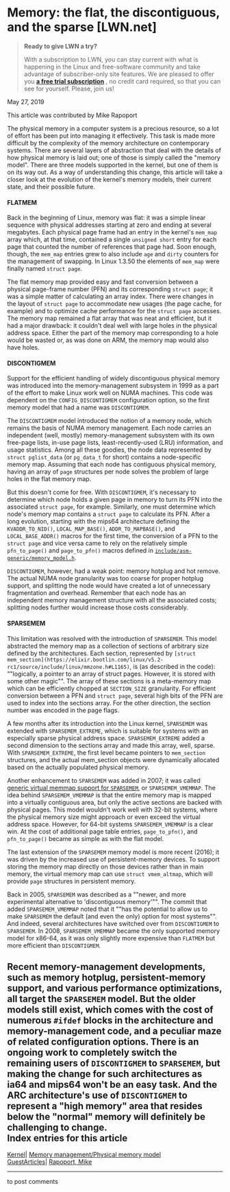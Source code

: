 # Memory: the flat, the discontiguous, and the sparse [LWN.net]

> **Ready to give LWN a try?**
> 
> With a subscription to LWN, you can stay current with what is happening in the Linux and free-software community and take advantage of subscriber-only site features. We are pleased to offer you **[a free trial subscription](https://lwn.net/Promo/nst-trial/claim)** , no credit card required, so that you can see for yourself. Please, join us! 

May 27, 2019

This article was contributed by Mike Rapoport

The physical memory in a computer system is a precious resource, so a lot of effort has been put into managing it effectively. This task is made more difficult by the complexity of the memory architecture on contemporary systems. There are several layers of abstraction that deal with the details of how physical memory is laid out; one of those is simply called the "memory model". There are three models supported in the kernel, but one of them is on its way out. As a way of understanding this change, this article will take a closer look at the evolution of the kernel's memory models, their current state, and their possible future. 

#### FLATMEM

Back in the beginning of Linux, memory was flat: it was a simple linear sequence with physical addresses starting at zero and ending at several megabytes. Each physical page frame had an entry in the kernel's `mem_map` array which, at that time, contained a single `unsigned short` entry for each page that counted the number of references that page had. Soon enough, though, the `mem_map` entries grew to also include `age` and `dirty` counters for the management of swapping. In Linux 1.3.50 the elements of `mem_map` were finally named `struct page`. 

The flat memory map provided easy and fast conversion between a physical page-frame number (PFN) and its corresponding `struct page`; it was a simple matter of calculating an array index. There were changes in the layout of `struct page` to accommodate new usages (the page cache, for example) and to optimize cache performance for the `struct page` accesses. The memory map remained a flat array that was neat and efficient, but it had a major drawback: it couldn't deal well with large holes in the physical address space. Either the part of the memory map corresponding to a hole would be wasted or, as was done on ARM, the memory map would also have holes. 

#### DISCONTIGMEM

Support for the efficient handling of widely discontiguous physical memory was introduced into the memory-management subsystem in 1999 as a part of the effort to make Linux work well on NUMA machines. This code was dependent on the `CONFIG_DISCONTIGMEM` configuration option, so the first memory model that had a name was `DISCONTIGMEM`. 

The `DISCONTIGMEM` model introduced the notion of a memory node, which remains the basis of NUMA memory management. Each node carries an independent (well, mostly) memory-management subsystem with its own free-page lists, in-use page lists, least-recently-used (LRU) information, and usage statistics. Among all these goodies, the node data represented by `struct pglist_data` (or `pg_data_t` for short) contains a node-specific memory map. Assuming that each node has contiguous physical memory, having an array of `page` structures per node solves the problem of large holes in the flat memory map. 

But this doesn't come for free. With `DISCONTIGMEM`, it's necessary to determine which node holds a given page in memory to turn its PFN into the associated `struct page`, for example. Similarly, one must determine which node's memory map contains a `struct page` to calculate its PFN. After a long evolution, starting with the mips64 architecture defining the `KVADDR_TO_NID()`, `LOCAL_MAP_BASE()`, `ADDR_TO_MAPBASE()`, and `LOCAL_BASE_ADDR()` macros for the first time, the conversion of a PFN to the `struct page` and vice versa came to rely on the relatively simple `pfn_to_page()` and `page_to_pfn()` macros defined in [`include/asm-generic/memory_model.h`](https://elixir.bootlin.com/linux/v5.0/source/include/asm-generic/memory_model.h). 

`DISCONTIGMEM`, however, had a weak point: memory hotplug and hot remove. The actual NUMA node granularity was too coarse for proper hotplug support, and splitting the node would have created a lot of unnecessary fragmentation and overhead. Remember that each node has an independent memory management structure with all the associated costs; splitting nodes further would increase those costs considerably. 

#### SPARSEMEM

This limitation was resolved with the introduction of `SPARSEMEM`. This model abstracted the memory map as a collection of sections of arbitrary size defined by the architectures. Each section, represented by `[struct mem_section](https://elixir.bootlin.com/linux/v5.2-rc1/source/include/linux/mmzone.h#L1165)`, is (as described in the code): ""logically, a pointer to an array of struct pages. However, it is stored with some other magic"". The array of these sections is a meta-memory map which can be efficiently chopped at `SECTION_SIZE` granularity. For efficient conversion between a PFN and `struct page`, several high bits of the PFN are used to index into the sections array. For the other direction, the section number was encoded in the page flags. 

A few months after its introduction into the Linux kernel, `SPARSEMEM` was extended with `SPARSEMEM_EXTREME`, which is suitable for systems with an especially sparse physical address space. `SPARSEMEM_EXTREME` added a second dimension to the sections array and made this array, well, sparse. With `SPARSEMEM_EXTREME`, the first level became pointers to `mem_section` structures, and the actual mem_section objects were dynamically allocated based on the actually populated physical memory. 

Another enhancement to `SPARSEMEM` was added in 2007; it was called [generic virtual memmap support for `SPARSEMEM`](https://git.kernel.org/linus/8f6aac419bd), or `SPARSEMEM_VMEMMAP`. The idea behind `SPARSEMEM_VMEMMAP` is that the entire memory map is mapped into a virtually contiguous area, but only the active sections are backed with physical pages. This model wouldn't work well with 32-bit systems, where the physical memory size might approach or even exceed the virtual address space. However, for 64-bit systems `SPARSEMEM_VMEMMAP` is a clear win. At the cost of additional page table entries, `page_to_pfn()`, and `pfn_to_page()` became as simple as with the flat model. 

The last extension of the `SPARSEMEM` memory model is more recent (2016); it was driven by the increased use of persistent-memory devices. To support storing the memory map directly on those devices rather than in main memory, the virtual memory map can use `struct vmem_altmap`, which will provide `page` structures in persistent memory. 

Back in 2005, `SPARSEMEM` was described as a ""newer, and more experimental alternative to 'discontiguous memory'"". The commit that added `SPARSEMEM_VMEMMAP` noted that it ""has the potential to allow us to make `SPARSEMEM` the default (and even the only) option for most systems"". And indeed, several architectures have switched over from `DISCONTIGMEM` to `SPARSEMEM`. In 2008, `SPARSEMEM_VMEMMAP` became the only supported memory model for x86-64, as it was only slightly more expensive than `FLATMEM` but more efficient than `DISCONTIGMEM`. 

Recent memory-management developments, such as memory hotplug, persistent-memory support, and various performance optimizations, all target the `SPARSEMEM` model. But the older models still exist, which comes with the cost of numerous `#ifdef` blocks in the architecture and memory-management code, and a peculiar maze of related configuration options. There is an ongoing work to completely switch the remaining users of `DISCONTIGMEM` to `SPARSEMEM`, but making the change for such architectures as ia64 and mips64 won't be an easy task. And the ARC architecture's use of `DISCONTIGMEM` to represent a "high memory" area that resides below the "normal" memory will definitely be challenging to change.  
Index entries for this article  
---  
[Kernel](/Kernel/Index)| [Memory management/Physical memory model](/Kernel/Index#Memory_management-Physical_memory_model)  
[GuestArticles](/Archives/GuestIndex/)| [Rapoport, Mike](/Archives/GuestIndex/#Rapoport_Mike)  
  


* * *

to post comments 
